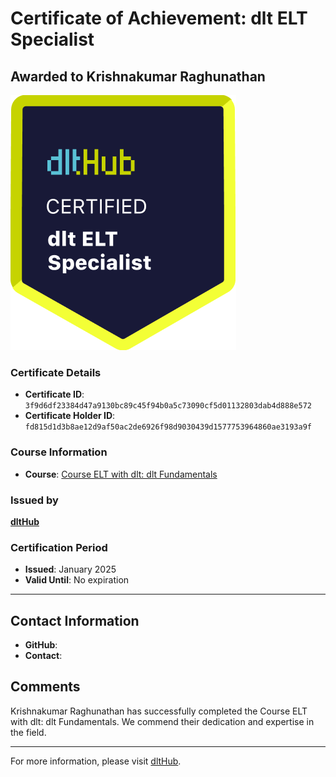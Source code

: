 
# Certificate of Achievement: dlt ELT Specialist

## Awarded to **Krishnakumar Raghunathan**

![Course Image](../badges/dlt_ELT_specialist.png)

### Certificate Details
- **Certificate ID**: `3f9d6df23384d47a9130bc89c45f94b0a5c73090cf5d01132803dab4d888e572`
- **Certificate Holder ID**: `fd815d1d3b8ae12d9af50ac2de6926f98d9030439d1577753964860ae3193a9f`

### Course Information
- **Course**: [Course ELT with dlt: dlt Fundamentals](https://github.com/dlt-hub/dlthub-education/tree/main/courses/dlt_fundamentals_dec_2024)

### Issued by
[**dltHub**](https://dlthub.com/) 

### Certification Period
- **Issued**: January 2025
- **Valid Until**: No expiration

---

## Contact Information
- **GitHub**: 
- **Contact**: 

## Comments
Krishnakumar Raghunathan has successfully completed the Course ELT with dlt: dlt Fundamentals. We commend their dedication and expertise in the field.

---

For more information, please visit [dltHub](https://dlthub.com/).
    